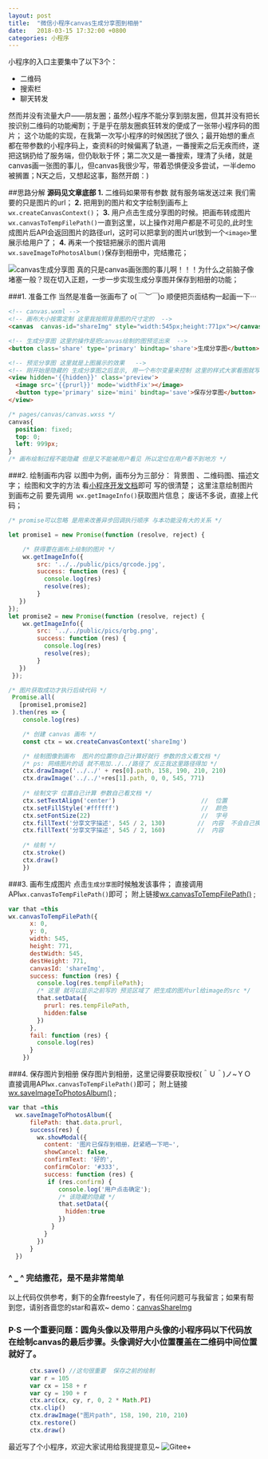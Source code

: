 ```yaml
---
layout: post
title:  "微信小程序canvas生成分享图到相册"
date:   2018-03-15 17:32:00 +0800
categories: 小程序
---
```


小程序的入口主要集中了以下3个：
* 二维码
* 搜索栏
* 聊天转发

然而并没有流量大户——朋友圈；虽然小程序不能分享到朋友圈，但其并没有把长按识别二维码的功能阉割；于是乎在朋友圈疯狂转发的便成了一张带小程序码的图片；
这个功能的实现，在我第一次写小程序的时候困扰了很久；最开始想的重点都在带参数的小程序码上，查资料的时候偏离了轨道，一番搜索之后无疾而终，遂把这锅扔给了服务端，但仍耿耿于怀；第二次又是一番搜索，理清了头绪，就是canvas画一张图的事儿，但canvas我很少写，带着恐惧便没多尝试，一半demo被搁置；N天之后，又想起这事，豁然开朗：) 

##思路分解
 **源码见文章底部**
**1.** 二维码如果带有参数 就有服务端发送过来 我们需要的只是图片的url；
**2.** 把用到的图片和文字绘制到画布上 `wx.createCanvasContext()`；
**3.** 用户点击生成分享图的时候。把画布转成图片`wx.canvasToTempFilePath()`一直到这里，以上操作对用户都是不可见的,此时生成图片后API会返回图片的路径url，这时可以把拿到的图片url放到一个`<image>`里展示给用户了；
**4.** 再来一个按钮把展示的图片调用`wx.saveImageToPhotosAlbum()`保存到相册中，完结撒花；


![canvas生成分享图](https://upload-images.jianshu.io/upload_images/3981371-37ced7b3fb0baaf0.png?imageMogr2/auto-orient/strip%7CimageView2/2/w/1240)
真的只是canvas画张图的事儿啊！！！为什么之前脑子像堵塞一般？现在切入正题，一步一步实现生成分享图并保存到相册的功能；

###1. 准备工作
当然是准备一张画布了 o(*￣︶￣*)o  顺便把页面结构一起画一下···
```html
<!-- canvas.wxml -->
<!-- 画布大小按需定制 这里我按照背景图的尺寸定的  -->
<canvas  canvas-id="shareImg" style="width:545px;height:771px"></canvas>

<!-- 生成分享图 这里的操作是把canvas绘制的图预览出来  -->
<button class='share' type='primary' bindtap='share'>生成分享图</button>

<!-- 预览分享图 这里就是上图展示的效果   -->
<!-- 刚开始是隐藏的 生成分享图之后显示, 用一个布尔变量来控制 这里的样式大家看图就写出来了 -->
<view hidden='{{hidden}}' class='preview'>
  <image src='{{prurl}}' mode='widthFix'></image>
  <button type='primary' size='mini' bindtap='save'>保存分享图</button>
</view>
```

```css
/* pages/canvas/canvas.wxss */
canvas{
  position: fixed;
  top: 0;
  left: 999px;
}
/* 画布绘制过程不能隐藏 但是又不能被用户看见 所以定位在用户看不到地方 */
```

###2. 绘制画布内容
以图中为例，画布分为三部分： 背景图 、二维码图、描述文字；
绘图和文字的方法 看[小程序开发文档](https://developers.weixin.qq.com/miniprogram/dev/api/canvas/CanvasContext.html)即可 写的很清楚；
这里注意绘制图片到画布之前 要先调用` wx.getImageInfo()`获取图片信息；
废话不多说，直接上代码；
```js
/* promise可以忽略 是用来改善异步回调执行顺序 与本功能没有大的关系 */

let promise1 = new Promise(function (resolve, reject) {

    /* 获得要在画布上绘制的图片 */
    wx.getImageInfo({
        src: '../../public/pics/qrcode.jpg',
        success: function (res) {
          console.log(res)
          resolve(res);
        }
   })
});
let promise2 = new Promise(function (resolve, reject) {
    wx.getImageInfo({
        src: '../../public/pics/qrbg.png',
        success: function (res) {
          console.log(res)
          resolve(res);
        }
   })
 });

/* 图片获取成功才执行后续代码 */
 Promise.all(
   [promise1,promise2]
 ).then(res => {
    console.log(res)

    /* 创建 canvas 画布 */
    const ctx = wx.createCanvasContext('shareImg')

    /* 绘制图像到画布  图片的位置你自己计算好就行 参数的含义看文档 */
    /* ps: 网络图片的话 就不用加../../路径了 反正我这里路径得加 */
    ctx.drawImage('../../' + res[0].path, 158, 190, 210, 210)
    ctx.drawImage('../../'+res[1].path, 0, 0, 545, 771)
  
    /* 绘制文字 位置自己计算 参数自己看文档 */
    ctx.setTextAlign('center')                        //  位置
    ctx.setFillStyle('#ffffff')                       //  颜色
    ctx.setFontSize(22)                               //  字号
    ctx.fillText('分享文字描述', 545 / 2, 130)         //  内容  不会自己换行 需手动换行
    ctx.fillText('分享文字描述', 545 / 2, 160)         //  内容
    
    /* 绘制 */
    ctx.stroke()
    ctx.draw()
    })
```
###3. 画布生成图片
点击`生成分享图`时候触发该事件；
直接调用API`wx.canvasToTempFilePath()`即可；
附上链接[wx.canvasToTempFilePath()](https://developers.weixin.qq.com/miniprogram/dev/api/canvas/wx.canvasToTempFilePath.html) ;
```js
var that =this
wx.canvasToTempFilePath({
      x: 0,
      y: 0,
      width: 545,
      height: 771,
      destWidth: 545,
      destHeight: 771,
      canvasId: 'shareImg',
      success: function (res) {
        console.log(res.tempFilePath);
        /* 这里 就可以显示之前写的 预览区域了 把生成的图片url给image的src */
        that.setData({
          prurl: res.tempFilePath,
          hidden:false
        })
      },
      fail: function (res) {
        console.log(res)
      }
    })
```
###4. 保存图片到相册
保存图片到相册，这里记得要获取授权(＾Ｕ＾)ノ~ＹＯ
直接调用API`wx.canvasToTempFilePath()`即可；
附上链接[wx.saveImageToPhotosAlbum()](https://developers.weixin.qq.com/miniprogram/dev/api/media/image/wx.saveImageToPhotosAlbum.html) ;
```js
var that =this
  wx.saveImageToPhotosAlbum({
      filePath: that.data.prurl,
      success(res) {
        wx.showModal({
          content: '图片已保存到相册，赶紧晒一下吧~',
          showCancel: false,
          confirmText: '好的',
          confirmColor: '#333',
          success: function (res) {
           if (res.confirm) {
              console.log('用户点击确定');
              /* 该隐藏的隐藏 */
              that.setData({
                hidden:true
              })
            }
          }
        })
      }
  })
```
###  ^ _ ^ 完结撒花，是不是非常简单
以上代码仅供参考，剩下的全靠freestyle了，有任何问题可与我留言；如果有帮到您，请别吝啬您的star和喜欢~
demo：[canvasShareImg](https://github.com/JaimeCheng/canvasShareImg)

###  P·S 一个重要问题：圆角头像以及带用户头像的小程序码以下代码放在绘制canvas的最后步骤。头像调好大小位置覆盖在二维码中间位置就好了。
```js
      ctx.save() //这句很重要  保存之前的绘制
      var r = 105
      var cx = 158 + r
      var cy = 190 + r
      ctx.arc(cx, cy, r, 0, 2 * Math.PI)
      ctx.clip()
      ctx.drawImage("图片path", 158, 190, 210, 210)
      ctx.restore() 
      ctx.draw()
```

最近写了个小程序，欢迎大家试用给我提提意见~
![Gitee+](https://upload-images.jianshu.io/upload_images/3981371-1d95deab8d234832.jpg?imageMogr2/auto-orient/strip%7CimageView2/2/w/1240)
